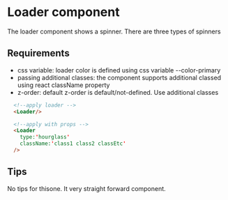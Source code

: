 # Loader component

The loader component shows a spinner. There are three types of spinners

## Requirements

- css variable: loader color is defined using css variable --color-primary
- passing additional classes: the component supports additional classed using react className property
- z-order: default z-order is default/not-defined. Use additional classes


```html
  <!--apply loader -->
  <Loader/>

  <!--apply with props -->
  <Loader
    type:'hourglass'
    className:'class1 class2 classEtc'
  />

```

## Tips
No tips for thisone. It very straight forward component.